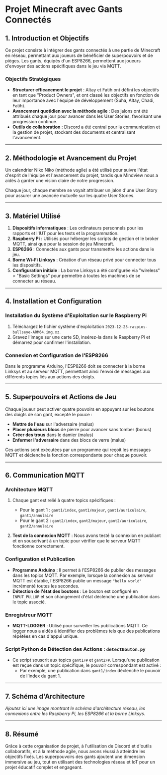 # Projet Minecraft avec Gants Connectés

## 1. Introduction et Objectifs

Ce projet consiste à intégrer des gants connectés à une partie de Minecraft en réseau, permettant aux joueurs de bénéficier de superpouvoirs et de pièges. Les gants, équipés d'un ESP8266, permettent aux joueurs d'envoyer des actions spécifiques dans le jeu via MQTT.

### Objectifs Stratégiques
- **Structurer efficacement le projet** : Altay et Fatih ont défini les objectifs en tant que "Product Owners", et ont classé les objectifs en fonction de leur importance avec l'équipe de développement (Suha, Altay, Chadi, Fatih).
- **Avancement quotidien avec la méthode agile** : Des jalons ont été attribués chaque jour pour avancer dans les User Stories, favorisant une progression continue.
- **Outils de collaboration** : Discord a été central pour la communication et la gestion de projet, stockant des documents et centralisant l'avancement.

---

## 2. Méthodologie et Avancement du Projet

Un calendrier Niko Niko (méthode agile) a été utilisé pour suivre l'état d'esprit de l'équipe et l'avancement du projet, tandis que Mindview nous a aidés à garder une vision claire de notre progression.

Chaque jour, chaque membre se voyait attribuer un jalon d'une User Story pour assurer une avancée mutuelle sur les quatre User Stories.

---

## 3. Matériel Utilisé

1. **Dispositifs informatiques** : Les ordinateurs personnels pour les rapports et l'IUT pour les tests et la programmation.
2. **Raspberry Pi** : Utilisés pour héberger les scripts de gestion et le broker MQTT, ainsi que pour la session de jeu Minecraft.
3. **ESP8266** : Connectés aux gants pour transmettre les actions dans le jeu.
4. **Borne Wi-Fi Linksys** : Création d'un réseau privé pour connecter tous les dispositifs.
5. **Configuration initiale** : La borne Linksys a été configurée via "wireless" > "Basic Settings" pour permettre à toutes les machines de se connecter au réseau.

---

## 4. Installation et Configuration

### Installation du Système d'Exploitation sur le Raspberry Pi
1. Téléchargez le fichier système d'exploitation `2023-12-23-raspios-bullseye-ARM64.img.xz`.
2. Gravez l'image sur une carte SD, insérez-la dans le Raspberry Pi et démarrez pour confirmer l'installation.

### Connexion et Configuration de l'ESP8266
Dans le programme Arduino, l'ESP8266 doit se connecter à la borne Linksys et au serveur MQTT, permettant ainsi l'envoi de messages aux différents topics liés aux actions des doigts.

---

## 5. Superpouvoirs et Actions de Jeu

Chaque joueur peut activer quatre pouvoirs en appuyant sur les boutons des doigts de son gant, excepté le pouce :

- **Mettre de l'eau** sur l'adversaire (malus)
- **Placer plusieurs blocs** de pierre pour avancer sans tomber (bonus)
- **Créer des trous** dans le damier (malus)
- **Enfermer l'adversaire** dans des blocs de verre (malus)

Ces actions sont exécutées par un programme qui reçoit les messages MQTT et déclenche la fonction correspondante pour chaque pouvoir.

---

## 6. Communication MQTT

### Architecture MQTT
1. Chaque gant est relié à quatre topics spécifiques :
   - Pour le gant 1 : `gant1/index`, `gant1/majeur`, `gant1/auriculaire`, `gant1/annulaire`
   - Pour le gant 2 : `gant2/index`, `gant2/majeur`, `gant2/auriculaire`, `gant2/annulaire`

2. **Test de la connexion MQTT** : Nous avons testé la connexion en publiant et en souscrivant à un topic pour vérifier que le serveur MQTT fonctionne correctement.

### Configuration et Publication
- **Programme Arduino** : Il permet à l'ESP8266 de publier des messages dans les topics MQTT. Par exemple, lorsque la connexion au serveur MQTT est établie, l'ESP8266 publie un message `"hello world"` incrémenté toutes les secondes.
- **Détection de l'état des boutons** : Le bouton est configuré en `INPUT_PULLUP` et son changement d'état déclenche une publication dans le topic associé.

### Enregistreur MQTT
- **MQTT-LOGGER** : Utilisé pour surveiller les publications MQTT. Ce logger nous a aidés à identifier des problèmes tels que des publications répétées en cas d'appui unique.

### Script Python de Détection des Actions : `detectBouton.py`
- Ce script souscrit aux topics `gant1/#` et `gant2/#`. Lorsqu'une publication est reçue dans un topic spécifique, le pouvoir correspondant est activé :
  - Par exemple, une publication dans `gant1/index` déclenche le pouvoir de l'index du gant 1.

---

## 7. Schéma d'Architecture

*Ajoutez ici une image montrant le schéma d'architecture réseau, les connexions entre les Raspberry Pi, les ESP8266 et la borne Linksys.*

---

## 8. Résumé

Grâce à cette organisation de projet, à l'utilisation de Discord et d'outils collaboratifs, et à la méthode agile, nous avons réussi à atteindre les objectifs fixés. Les superpouvoirs des gants ajoutent une dimension immersive au jeu, tout en utilisant des technologies réseau et IoT pour un projet éducatif complet et engageant.
